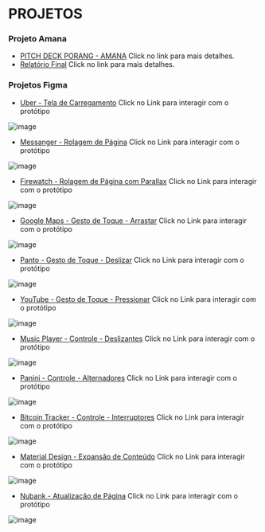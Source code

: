 # PROJETOS

### **Projeto Amana**
- [PITCH DECK PORANG - AMANA](https://drive.google.com/file/d/1L5OqACeYIls6YFEkTCDl_ayYuGGVjPdD/view?usp=drive_link) Click no link para mais detalhes.
- [Relatório Final](https://drive.google.com/file/d/1CMe1iicohdAFs1DrrhMsXLsLe4b3pWUk/view?usp=drive_link) Click no link para mais detalhes.


### **Projetos Figma**
 - [Uber - Tela de Carregamento](https://www.figma.com/proto/xGm8qdiGQz0BCn36NcqAmG/Anima%C3%A7%C3%B5es-(Completo)?node-id=0-1&t=hiaY24zQLHTX31b6-1) Click no Link para interagir com o protótipo
  
  ![image](https://github.com/user-attachments/assets/6fc2b54a-9d9c-4fde-81dd-b7d609c84341)

 - [Messanger - Rolagem de Página](https://www.figma.com/proto/xGm8qdiGQz0BCn36NcqAmG/Anima%C3%A7%C3%B5es-(Completo)?node-id=10-24&t=hiaY24zQLHTX31b6-1) Click no Link para interagir com o protótipo
  
  ![image](https://github.com/user-attachments/assets/59d37e2e-ecbf-4e82-a624-d77453afd4a1)

 - [Firewatch - Rolagem de Página com Parallax](https://www.figma.com/proto/xGm8qdiGQz0BCn36NcqAmG/Anima%C3%A7%C3%B5es-(Completo)?node-id=18-2&t=hiaY24zQLHTX31b6-1) Click no Link para interagir com o protótipo
  
  ![image](https://github.com/user-attachments/assets/625d2a45-ee3f-4ca0-96f8-bc030254c38d)

 - [Google Maps - Gesto de Toque - Arrastar](https://www.figma.com/proto/xGm8qdiGQz0BCn36NcqAmG/Anima%C3%A7%C3%B5es-(Completo)?node-id=64-149&t=hiaY24zQLHTX31b6-1) Click no Link para interagir com o protótipo
  
  ![image](https://github.com/user-attachments/assets/d3d2a3e3-9daa-443e-8b46-8cb251300a61)
  
 - [Panto - Gesto de Toque - Deslizar](https://www.figma.com/proto/xGm8qdiGQz0BCn36NcqAmG/Anima%C3%A7%C3%B5es-(Completo)?node-id=93-347&t=hiaY24zQLHTX31b6-1) Click no Link para interagir com o protótipo
  
  ![image](https://github.com/user-attachments/assets/e3c9b8f4-5a9a-4dcc-82ff-1dc78a1b0165)

  - [YouTube - Gesto de Toque - Pressionar](https://www.figma.com/proto/xGm8qdiGQz0BCn36NcqAmG/Anima%C3%A7%C3%B5es-(Completo)?node-id=141-2&t=hiaY24zQLHTX31b6-1) Click no Link para interagir com o protótipo
  
  ![image](https://github.com/user-attachments/assets/19337121-5111-4675-8046-05650eb44b3b)

  - [Music Player - Controle - Deslizantes](https://www.figma.com/proto/xGm8qdiGQz0BCn36NcqAmG/Anima%C3%A7%C3%B5es-(Completo)?node-id=142-4&t=hiaY24zQLHTX31b6-1) Click no Link para interagir com o protótipo
  
  ![image](https://github.com/user-attachments/assets/3510a16e-727f-4f0a-9e91-651b7c80c549)

  - [Panini - Controle - Alternadores](https://www.figma.com/proto/xGm8qdiGQz0BCn36NcqAmG/Anima%C3%A7%C3%B5es-(Completo)?node-id=142-5&t=hiaY24zQLHTX31b6-1) Click no Link para interagir com o protótipo
  
  ![image](https://github.com/user-attachments/assets/984584e2-666c-4e6d-81d6-f738a50981a7)

  - [Bitcoin Tracker - Controle - Interruptores](https://www.figma.com/proto/xGm8qdiGQz0BCn36NcqAmG/Anima%C3%A7%C3%B5es-(Completo)?node-id=142-6&t=hiaY24zQLHTX31b6-1) Click no Link para interagir com o protótipo
  
  ![image](https://github.com/user-attachments/assets/1c7869ed-982b-403b-a484-8439a77612c2)

  - [Material Design - Expansão de Conteúdo](https://www.figma.com/proto/xGm8qdiGQz0BCn36NcqAmG/Anima%C3%A7%C3%B5es-(Completo)?node-id=141-3&t=hiaY24zQLHTX31b6-1) Click no Link para interagir com o protótipo
  
  ![image](https://github.com/user-attachments/assets/38c0ce32-8a0a-40e3-8876-f758610f8ac9)

  - [Nubank - Atualização de Página](https://www.figma.com/proto/xGm8qdiGQz0BCn36NcqAmG/Anima%C3%A7%C3%B5es-(Completo)?node-id=142-7&t=hiaY24zQLHTX31b6-1) Click no Link para interagir com o protótipo
  
  ![image](https://github.com/user-attachments/assets/b1d8d36a-e4c3-4ed5-8c08-5e121848ce94)












